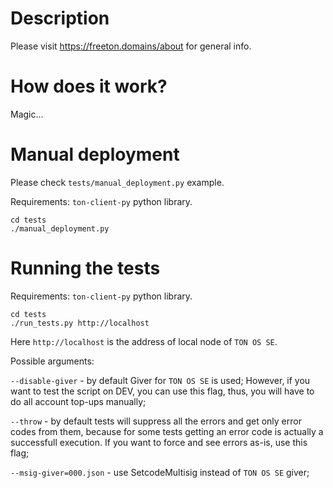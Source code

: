 # Description

Please visit https://freeton.domains/about for general info.

# How does it work?

Magic...

# Manual deployment

Please check `tests/manual_deployment.py` example.

Requirements: `ton-client-py` python library.

```
cd tests
./manual_deployment.py
```

# Running the tests

Requirements: `ton-client-py` python library.

```
cd tests
./run_tests.py http://localhost
```

Here `http://localhost` is the address of local node of `TON OS SE`.

Possible arguments:

`--disable-giver` - by default Giver for `TON OS SE` is used; However, if you want to test the script on DEV, you can use this flag, thus, you will have to do all account top-ups manually;

`--throw` - by default tests will suppress all the errors and get only error codes from them, because for some tests getting an error code is actually a successfull execution. If you want to force and see errors as-is, use this flag;

`--msig-giver=000.json` - use SetcodeMultisig instead of `TON OS SE` giver;
